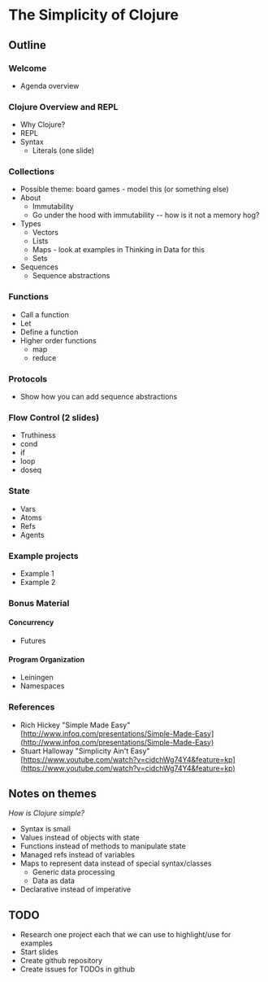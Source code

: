 # The Simplicity of Clojure

## Outline

### Welcome
* Agenda overview

### Clojure Overview and REPL
* Why Clojure?
* REPL
* Syntax 
  * Literals (one slide)

### Collections
* Possible theme: board games - model this (or something else)
* About
    * Immutability
    * Go under the hood with immutability -- how is it not a memory hog?
* Types 
    * Vectors
    * Lists 
    * Maps - look at examples in Thinking in Data for this
    * Sets
* Sequences
    * Sequence abstractions
    
### Functions
* Call a function
* Let
* Define a function
* Higher order functions
  * map
  * reduce    
    
### Protocols
* Show how you can add sequence abstractions

### Flow Control (2 slides)
* Truthiness
* cond
* if
* loop
* doseq 

### State
* Vars
* Atoms
* Refs
* Agents 

### Example projects
* Example 1
* Example 2

### Bonus Material

#### Concurrency 
* Futures

#### Program Organization
* Leiningen
* Namespaces


### References
* Rich Hickey "Simple Made Easy" [http://www.infoq.com/presentations/Simple-Made-Easy](http://www.infoq.com/presentations/Simple-Made-Easy)
* Stuart Halloway "Simplicity Ain't Easy"[https://www.youtube.com/watch?v=cidchWg74Y4&feature=kp](https://www.youtube.com/watch?v=cidchWg74Y4&feature=kp) 


## Notes on themes
_How is Clojure simple?_

* Syntax is small
* Values instead of objects with state
* Functions instead of methods to manipulate state
* Managed refs instead of variables
* Maps to represent data instead of special syntax/classes
  * Generic data processing
  * Data as data
* Declarative instead of imperative


## TODO

* Research one project each that we can use to highlight/use for examples
* Start slides
* Create github repository
* Create issues for TODOs in github

